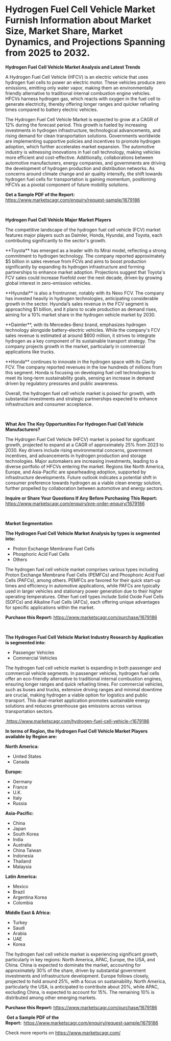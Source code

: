<p><h1>Hydrogen Fuel Cell Vehicle Market Furnish Information about Market Size, Market Share, Market Dynamics, and Projections Spanning from 2025 to 2032.</h1></p><p><strong>Hydrogen Fuel Cell Vehicle Market Analysis and Latest Trends</strong></p>
<p><p>A Hydrogen Fuel Cell Vehicle (HFCV) is an electric vehicle that uses hydrogen fuel cells to power an electric motor. These vehicles produce zero emissions, emitting only water vapor, making them an environmentally friendly alternative to traditional internal combustion engine vehicles. HFCVs harness hydrogen gas, which reacts with oxygen in the fuel cell to generate electricity, thereby offering longer ranges and quicker refueling times compared to battery electric vehicles.</p><p>The Hydrogen Fuel Cell Vehicle Market is expected to grow at a CAGR of 12% during the forecast period. This growth is fueled by increasing investments in hydrogen infrastructure, technological advancements, and rising demand for clean transportation solutions. Governments worldwide are implementing supportive policies and incentives to promote hydrogen adoption, which further accelerates market expansion. The automotive industry is witnessing innovations in fuel cell technology, making vehicles more efficient and cost-effective. Additionally, collaborations between automotive manufacturers, energy companies, and governments are driving the development of hydrogen production and distribution networks. As concerns around climate change and air quality intensify, the shift towards hydrogen fuel cells for transportation is gaining momentum, positioning HFCVs as a pivotal component of future mobility solutions.</p></p>
<p><strong>Get a Sample PDF of the Report:&nbsp;</strong> <a href="https://www.marketscagr.com/enquiry/request-sample/1679186?utm_campaign=3577&utm_medium=2&utm_source=Github&utm_content=ia&utm_term=30032025&utm_id=hydrogen-fuel-cell-vehicle">https://www.marketscagr.com/enquiry/request-sample/1679186</a></p>
<p>&nbsp;</p>
<p><strong>Hydrogen Fuel Cell Vehicle Major Market Players</strong></p>
<p><p>The competitive landscape of the hydrogen fuel cell vehicle (FCV) market features major players such as Daimler, Honda, Hyundai, and Toyota, each contributing significantly to the sector's growth.</p><p>**Toyota** has emerged as a leader with its Mirai model, reflecting a strong commitment to hydrogen technology. The company reported approximately $5 billion in sales revenue from FCVs and aims to boost production significantly by expanding its hydrogen infrastructure and forming partnerships to enhance market adoption. Projections suggest that Toyota's FCV sales could increase fivefold over the next decade, driven by growing global interest in zero-emission vehicles.</p><p>**Hyundai** is also a frontrunner, notably with its Nexo FCV. The company has invested heavily in hydrogen technologies, anticipating considerable growth in the sector. Hyundai’s sales revenue in the FCV segment is approaching $1 billion, and it plans to scale production as demand rises, aiming for a 10% market share in the hydrogen vehicle market by 2030.</p><p>**Daimler**, with its Mercedes-Benz brand, emphasizes hydrogen technology alongside battery-electric vehicles. While the company's FCV sales revenue is estimated at around $600 million, it strives to integrate hydrogen as a key component of its sustainable transport strategy. The company projects growth in the market, particularly in commercial applications like trucks.</p><p>**Honda** continues to innovate in the hydrogen space with its Clarity FCV. The company reported revenues in the low hundreds of millions from this segment. Honda is focusing on developing fuel cell technologies to meet its long-term sustainability goals, sensing an increase in demand driven by regulatory pressures and public awareness.</p><p>Overall, the hydrogen fuel cell vehicle market is poised for growth, with substantial investments and strategic partnerships expected to enhance infrastructure and consumer acceptance.</p></p>
<p>&nbsp;</p>
<p><strong>What Are The Key Opportunities For Hydrogen Fuel Cell Vehicle Manufacturers?</strong></p>
<p><p>The Hydrogen Fuel Cell Vehicle (HFCV) market is poised for significant growth, projected to expand at a CAGR of approximately 25% from 2023 to 2030. Key drivers include rising environmental concerns, government incentives, and advancements in hydrogen production and storage technologies. Major automakers are increasing investments, leading to a diverse portfolio of HFCVs entering the market. Regions like North America, Europe, and Asia-Pacific are spearheading adoption, supported by infrastructure developments. Future outlook indicates a potential shift in consumer preference towards hydrogen as a viable clean energy solution, further propelled by collaboration between automotive and energy sectors.</p></p>
<p><strong>Inquire or Share Your Questions If Any Before Purchasing This Report:</strong> <a href="https://www.marketscagr.com/enquiry/pre-order-enquiry/1679186?utm_campaign=3577&utm_medium=2&utm_source=Github&utm_content=ia&utm_term=30032025&utm_id=hydrogen-fuel-cell-vehicle">https://www.marketscagr.com/enquiry/pre-order-enquiry/1679186</a></p>
<p>&nbsp;</p>
<p><strong>Market Segmentation</strong></p>
<p><strong>The Hydrogen Fuel Cell Vehicle Market Analysis by types is segmented into:</strong></p>
<p><ul><li>Proton Exchange Membrane Fuel Cells</li><li>Phosphoric Acid Fuel Cells</li><li>Others</li></ul></p>
<p><p>The hydrogen fuel cell vehicle market comprises various types including Proton Exchange Membrane Fuel Cells (PEMFCs) and Phosphoric Acid Fuel Cells (PAFCs), among others. PEMFCs are favored for their quick start-up times and efficiency in automotive applications, while PAFCs are typically used in larger vehicles and stationary power generation due to their higher operating temperatures. Other fuel cell types include Solid Oxide Fuel Cells (SOFCs) and Alkaline Fuel Cells (AFCs), each offering unique advantages for specific applications within the market.</p></p>
<p><strong>Purchase this Report:&nbsp;</strong><a href="https://www.marketscagr.com/purchase/1679186?utm_campaign=3577&utm_medium=2&utm_source=Github&utm_content=ia&utm_term=30032025&utm_id=hydrogen-fuel-cell-vehicle">https://www.marketscagr.com/purchase/1679186</a></p>
<p>&nbsp;</p>
<p><strong>The Hydrogen Fuel Cell Vehicle Market Industry Research by Application is segmented into:</strong></p>
<p><ul><li>Passenger Vehicles</li><li>Commercial Vehicles</li></ul></p>
<p><p>The hydrogen fuel cell vehicle market is expanding in both passenger and commercial vehicle segments. In passenger vehicles, hydrogen fuel cells offer an eco-friendly alternative to traditional internal combustion engines, ensuring longer ranges and quick refueling times. For commercial vehicles, such as buses and trucks, extensive driving ranges and minimal downtime are crucial, making hydrogen a viable option for logistics and public transport. This dual-market application promotes sustainable energy solutions and reduces greenhouse gas emissions across various transportation sectors.</p></p>
<p><a href="https://www.marketscagr.com/hydrogen-fuel-cell-vehicle-r1679186?utm_campaign=3577&utm_medium=2&utm_source=Github&utm_content=ia&utm_term=30032025&utm_id=hydrogen-fuel-cell-vehicle">&nbsp;https://www.marketscagr.com/hydrogen-fuel-cell-vehicle-r1679186</a></p>
<p><strong>In terms of Region, the Hydrogen Fuel Cell Vehicle Market Players available by Region are:</strong></p>
<p>
    <p> <strong> North America: </strong>
        <ul>
            <li>United States</li>
            <li>Canada</li>
        </ul>
        </p> 
    <p> <strong> Europe: </strong>
        <ul>
            <li>Germany</li>
            <li>France</li>
            <li>U.K.</li>
            <li>Italy</li>
            <li>Russia</li>
        </ul>
        </p> 
    <p> <strong> Asia-Pacific: </strong>
        <ul>
            <li>China</li>
            <li>Japan</li>
            <li>South Korea</li>
            <li>India</li>
            <li>Australia</li>
            <li>China Taiwan</li>
            <li>Indonesia</li>
            <li>Thailand</li>
            <li>Malaysia</li>
        </ul>
        </p> 
    <p> <strong> Latin America: </strong>
        <ul>
            <li>Mexico</li>
            <li>Brazil</li>
            <li>Argentina Korea</li>
            <li>Colombia</li>
        </ul>
        </p> 
    <p> <strong> Middle East & Africa: </strong>
        <ul>
            <li>Turkey</li>
            <li>Saudi</li>
            <li>Arabia</li>
            <li>UAE</li>
            <li>Korea</li>
        </ul>
    </p>
    </p>
<p><p>The hydrogen fuel cell vehicle market is experiencing significant growth, particularly in key regions: North America, APAC, Europe, the USA, and China. China is expected to dominate the market, accounting for approximately 30% of the share, driven by substantial government investments and infrastructure development. Europe follows closely, projected to hold around 25%, with a focus on sustainability. North America, particularly the USA, is anticipated to contribute about 20%, while APAC, excluding China, is expected to account for 15%. The remaining 10% is distributed among other emerging markets.</p></p>
<p><strong>Purchase this Report: </strong><a href="https://www.marketscagr.com/purchase/1679186?utm_campaign=3577&utm_medium=2&utm_source=Github&utm_content=ia&utm_term=30032025&utm_id=hydrogen-fuel-cell-vehicle">https://www.marketscagr.com/purchase/1679186</a></p>
<p>&nbsp;<strong>Get a Sample PDF of the Report:&nbsp;&nbsp;</strong><a href="https://www.marketscagr.com/enquiry/request-sample/1679186?utm_campaign=3577&utm_medium=2&utm_source=Github&utm_content=ia&utm_term=30032025&utm_id=hydrogen-fuel-cell-vehicle">https://www.marketscagr.com/enquiry/request-sample/1679186</a></p>
<p><strong></strong></p>
<p>Check more reports on <a href="https://www.marketscagr.com/?utm_campaign=3577&utm_medium=2&utm_source=Github&utm_content=ia&utm_term=30032025&utm_id=hydrogen-fuel-cell-vehicle">https://www.marketscagr.com/</a></p>